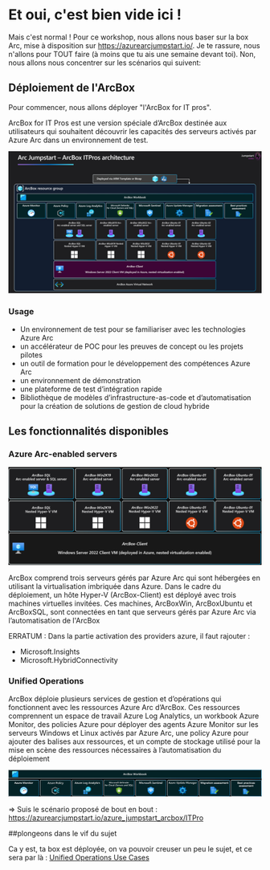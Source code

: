 # Et oui, c'est bien vide ici ! 

Mais c'est normal ! Pour ce workshop, nous allons nous baser sur la box Arc, mise à disposition sur https://azurearcjumpstart.io/. Je te rassure, nous n'allons pour TOUT faire (à moins que tu ais une semaine devant toi). Non, nous allons nous concentrer sur les scénarios qui suivent:

## Déploiement de l'ArcBox

Pour commencer, nous allons déployer "l'ArcBox for IT pros".

ArcBox for IT Pros est une version spéciale d’ArcBox destinée aux utilisateurs qui souhaitent découvrir les capacités des serveurs activés par Azure Arc dans un environnement de test.

![Screenshot showing ArcBox architecture diagram](./arch_itpro.png)

### Usage

- Un environnement de test pour se familiariser avec les technologies Azure Arc
- un accélérateur de POC pour les preuves de concept ou les projets pilotes
- un outil de formation pour le développement des compétences Azure Arc
- un environnement de démonstration
- une plateforme de test d’intégration rapide
- Bibliothèque de modèles d’infrastructure-as-code et d’automatisation pour la création de solutions de gestion de cloud hybride

## Les fonctionnalités disponibles

### Azure Arc-enabled servers

![Screenshot showing ArcBox Arc-enabled servers diagram](./servers.png)

ArcBox comprend trois serveurs gérés par Azure Arc qui sont hébergées en utilisant la virtualisation imbriquée dans Azure. Dans le cadre du déploiement, un hôte Hyper-V (ArcBox-Client) est déployé avec trois machines virtuelles invitées. Ces machines, ArcBoxWin, ArcBoxUbuntu et ArcBoxSQL, sont connectées en tant que serveurs gérés par Azure Arc via l’automatisation de l'ArcBox

ERRATUM :
Dans la partie activation des providers azure, il faut rajouter :

- Microsoft.Insights
- Microsoft.HybridConnectivity


### Unified Operations

ArcBox déploie plusieurs services de gestion et d’opérations qui fonctionnent avec les ressources Azure Arc d’ArcBox. Ces ressources comprennent un espace de travail Azure Log Analytics, un workbook Azure Monitor, des policies Azure pour déployer des agents Azure Monitor sur les serveurs Windows et Linux activés par Azure Arc, une policy Azure pour ajouter des balises aux ressources, et un compte de stockage utilisé pour la mise en scène des ressources nécessaires à l’automatisation du déploiement

![ArcBox unified operations diagram](./unifiedops.png)

=> Suis le scénario proposé de bout en bout : https://azurearcjumpstart.io/azure_jumpstart_arcbox/ITPro

##plongeons dans le vif du sujet

Ca y est, ta box est déployée, on va pouvoir creuser un peu le sujet, et ce sera par là : [Unified Operations Use Cases](https://azurearcjumpstart.io/azure_arc_jumpstart/azure_arc_servers/day2)

